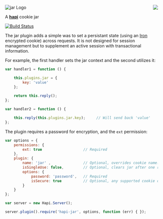 <a href="https://github.com/walmartlabs/blammo"><img src="https://raw.github.com/walmartlabs/blammo/master/images/from.png" align="right" /></a>
![jar Logo](/images/jar.png)

A [**hapi**](https://github.com/walmartlabs/hapi) cookie jar

[![Build Status](https://secure.travis-ci.org/walmartlabs/jar.png)](http://travis-ci.org/walmartlabs/jar)

The jar plugin adds a simple was to set a persistant state (using an [Iron](https://github.com/hueniverse/iron) encrypted cookie) across requests.
It is not designed for session management but to supplement an active session with transactional information.

For example, the first handler sets the jar context and the second utilizes it:
```javascript
var handler1 = function () {

    this.plugins.jar = {
        key: 'value'
    };
    
    return this.reply();
};

var handler2 = function () {

    this.reply(this.plugins.jar.key);     // Will send back 'value'
};
```

The plugin requires a password for encryption, and the `ext` permission:
```javascript
var options = {
    permissions: {
        ext: true                   // Required
    },
    plugin: {
        name: 'jar' ,               // Optional, overrides cookie name. Defaults to 'jar'. Doesn't affect 'plugins.jar'.
        isSingleUse: false,         // Optional, clears jar after one request. Defaults to false.
        options: {
            password: 'password',   // Required
            isSecure: true          // Optional, any supported cookie options except `encoding`
        }
    }
};

var server = new Hapi.Server();

server.plugin().require('hapi-jar', options, function (err) { });
```
